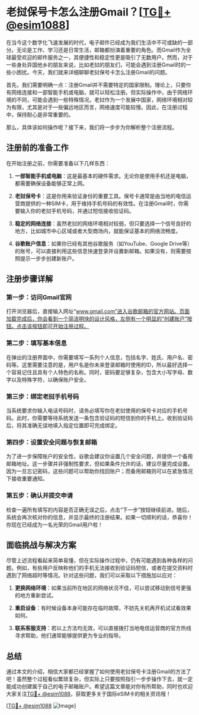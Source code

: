 # 老挝保号卡怎么注册Gmail？[[TG💪+ @esim1088](https://t.me/s/esim1088)]

在当今这个数字化飞速发展的时代，电子邮件已经成为我们生活中不可或缺的一部分。无论是工作、学习还是日常生活，邮箱都扮演着重要的角色。而Gmail作为全球最受欢迎的邮件服务之一，其便捷性和稳定性更是吸引了无数用户。然而，对于一些身处异国他乡的朋友来说，比如老挝的朋友们，可能会遇到注册Gmail时的一些小困扰。今天，我们就来详细聊聊老挝保号卡怎么注册Gmail的问题。

首先，我们需要明确一点：注册Gmail并不需要特定的国家限制。理论上，只要你有网络连接和一部智能手机或电脑，就可以轻松注册。但实际操作中，由于网络环境的不同，可能会遇到一些特殊情况。老挝作为一个发展中国家，网络环境相对较为有限，尤其是对于一些偏远地区而言，网络速度可能较慢。因此，在注册过程中，保持耐心是非常重要的。

那么，具体该如何操作呢？接下来，我们将一步步为你解析整个注册流程。

## 注册前的准备工作

在开始注册之前，你需要准备以下几样东西：

1. **一部智能手机或电脑**：这是最基本的硬件需求。无论你是使用手机还是电脑，都需要确保设备能够正常上网。
   
2. **老挝保号卡**：这是你用来验证身份的重要工具。保号卡通常是由当地的电信运营商提供的一种SIM卡，用于维持手机号码的有效性。在注册Gmail时，你需要输入你的老挝手机号码，并通过短信接收验证码。

3. **稳定的网络连接**：虽然老挝的网络环境相对较弱，但只要选择一个信号良好的地方，比如城市中心区域或者大型商场内，就能保证基本的网络流畅度。

4. **谷歌账户信息**：如果你已经有其他谷歌服务（如YouTube、Google Drive等）的账号，可以直接利用这些信息快速登录并设置新邮箱。如果没有，则需要按照提示一步步创建新账户。

## 注册步骤详解

### 第一步：访问Gmail官网

打开浏览器后，直接输入网址“www.gmail.com”进入谷歌邮箱的官方网站。页面加载完成后，你会看到一个简洁明快的设计风格，左侧有一个明显的“创建账户”按钮。点击该按钮即可开始注册过程。

### 第二步：填写基本信息

在弹出的注册界面中，你需要填写一系列个人信息，包括名字、姓氏、用户名、密码等。这里需要注意的是，用户名是你未来登录邮箱时使用的ID，所以最好选择一个容易记住且具有个人特色的名称。同时，密码要足够复杂，包含大小写字母、数字以及特殊字符，以确保账户安全。

### 第三步：绑定老挝手机号码

当系统要求你输入电话号码时，请务必填写你在老挝使用的保号卡对应的手机号码。此时，你需要等待系统发送一条包含验证码的短信到你的手机上。收到验证码后，将其准确无误地填入指定位置即可完成绑定。

### 第四步：设置安全问题与恢复邮箱

为了进一步保障账户的安全性，谷歌会建议你设置几个安全问题，并提供一个备用邮箱地址。这一步骤并非强制性要求，但如果条件允许的话，建议尽量完成设置。因为一旦忘记密码，这些问题可以帮助你找回账户；而备用邮箱则可以在紧急情况下接收重要通知。

### 第五步：确认并提交申请

检查一遍所有填写的内容是否正确无误之后，点击“下一步”按钮继续前进。随后，系统会再次核对你的信息，并显示最终的注册结果。如果一切顺利的话，恭喜你！你现在已经成为一名光荣的Gmail用户啦！

## 面临挑战与解决方案

尽管上述流程看起来简单易懂，但在实际操作过程中，仍有可能遇到各种各样的问题。例如，有些用户反映称他们的手机无法接收到验证码短信，或者在提交资料时遇到了网络超时等情况。针对这些问题，我们可以采取以下措施加以应对：

1. **更换网络环境**：如果当前所在地区的网络状况不佳，可以尝试移动到信号更强的地方重新尝试。

2. **重启设备**：有时候设备本身可能存在临时故障，不妨先关机再开机试试看效果如何。

3. **联系客服支持**：若以上方法均无效，可以直接拨打当地电信运营商的官方热线寻求帮助，他们通常能够提供更为专业的指导。

## 总结

通过本文的介绍，相信大家都已经掌握了如何使用老挝保号卡注册Gmail的方法了吧！虽然整个过程看似繁琐复杂，但实际上只要按照指引一步步操作下去，就一定能成功创建属于自己的电子邮箱账户。希望这篇文章能对你有所帮助，同时也欢迎大家关注[TG💪+ @esim1088](https://t.me/s/esim1088)，获取更多关于国际eSIM卡的相关资讯哦！

[[TG💪+ @esim1088](https://t.me/s/esim1088) ![Image](https://i.postimg.cc/4NQfJmqS/Snipaste-2025-05-13-00-14-12.png)]